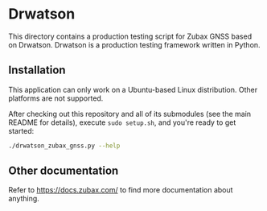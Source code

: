 # Drwatson

This directory contains a production testing script for Zubax GNSS based on Drwatson.
Drwatson is a production testing framework written in Python.

## Installation

This application can only work on a Ubuntu-based Linux distribution.
Other platforms are not supported.

After checking out this repository and all of its submodules (see the main README for details),
execute `sudo setup.sh`, and you're ready to get started:

```bash
./drwatson_zubax_gnss.py --help
```

## Other documentation

Refer to <https://docs.zubax.com/> to find more documentation about anything.
